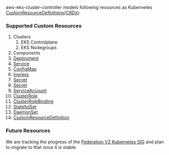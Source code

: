 aws-eks-cluster-controller models following resources as Kubernetes [CustomResourceDefinitions(CRDs)](https://kubernetes.io/docs/tasks/access-kubernetes-api/custom-resources/custom-resource-definitions/):

### Supported Custom Resources

1. Clusters
   1. EKS Controlplane
   1. EKS Nodegroups
1. Components
1. [Deployment](https://kubernetes.io/docs/reference/generated/kubernetes-api/v1.13/#deployment-v1-apps)
1. [Service](https://kubernetes.io/docs/reference/generated/kubernetes-api/v1.13/#service-v1-core)
1. [ConfigMap](https://kubernetes.io/docs/reference/generated/kubernetes-api/v1.13/#configmap-v1-core)
1. [Ingress](https://kubernetes.io/docs/reference/generated/kubernetes-api/v1.13/#ingress-v1beta1-extensions)
1. [Secret](https://kubernetes.io/docs/reference/generated/kubernetes-api/v1.13/#secret-v1-core)
1. [Secret](https://kubernetes.io/docs/reference/generated/kubernetes-api/v1.13/#secret-v1-core)
1. [ServiceAccount](https://kubernetes.io/docs/reference/generated/kubernetes-api/v1.13/#serviceaccount-v1-core)
1. [ClusterRole](https://kubernetes.io/docs/reference/generated/kubernetes-api/v1.13/#clusterrole-v1-rbac-authorization-k8s-io)
1. [ClusterRoleBinding](https://kubernetes.io/docs/reference/generated/kubernetes-api/v1.13/#clusterrolebinding-v1-rbac-authorization-k8s-io)
1. [StatefulSet](https://kubernetes.io/docs/reference/generated/kubernetes-api/v1.13/#statefulset-v1-apps)
1. [DaemonSet](https://kubernetes.io/docs/reference/generated/kubernetes-api/v1.13/#daemonset-v1-apps)
1. [CustomResourceDefinition](https://kubernetes.io/docs/reference/generated/kubernetes-api/v1.13/#customresourcedefinition-v1beta1-apiextensions-k8s-io)

### Future Resources

We are tracking the progress of the [Federation V2 Kubernetes SIG](https://github.com/kubernetes-sigs/federation-v2) and plan to migrate to that once it is stable.
